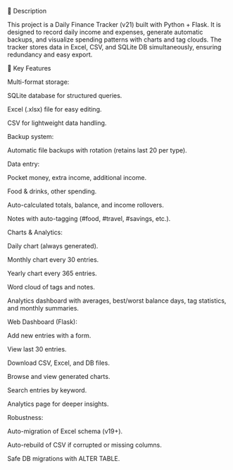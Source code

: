 📌 Description

This project is a Daily Finance Tracker (v21) built with Python + Flask.
It is designed to record daily income and expenses, generate automatic backups, and visualize spending patterns with charts and tag clouds. The tracker stores data in Excel, CSV, and SQLite DB simultaneously, ensuring redundancy and easy export.

🔑 Key Features

Multi-format storage:

SQLite database for structured queries.

Excel (.xlsx) file for easy editing.

CSV for lightweight data handling.

Backup system:

Automatic file backups with rotation (retains last 20 per type).

Data entry:

Pocket money, extra income, additional income.

Food & drinks, other spending.

Auto-calculated totals, balance, and income rollovers.

Notes with auto-tagging (#food, #travel, #savings, etc.).

Charts & Analytics:

Daily chart (always generated).

Monthly chart every 30 entries.

Yearly chart every 365 entries.

Word cloud of tags and notes.

Analytics dashboard with averages, best/worst balance days, tag statistics, and monthly summaries.

Web Dashboard (Flask):

Add new entries with a form.

View last 30 entries.

Download CSV, Excel, and DB files.

Browse and view generated charts.

Search entries by keyword.

Analytics page for deeper insights.

Robustness:

Auto-migration of Excel schema (v19+).

Auto-rebuild of CSV if corrupted or missing columns.

Safe DB migrations with ALTER TABLE.

